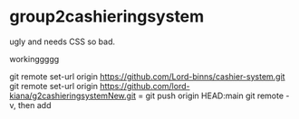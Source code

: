 # group2cashieringsystem
ugly and needs CSS so bad.


workinggggg

git remote set-url origin https://github.com/Lord-binns/cashier-system.git
git remote set-url origin https://github.com/lord-kiana/g2cashieringsystemNew.git = git push origin HEAD:main
git remote -v, then add
